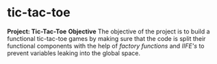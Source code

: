 # tic-tac-toe
**Project: Tic-Tac-Toe**
**Objective**
The objective of the project is to  build a functional tic-tac-toe games
by making sure that the code is split their functional components with 
the help of _factory functions_ and _IIFE's_ to prevent variables leaking
into the global space.

